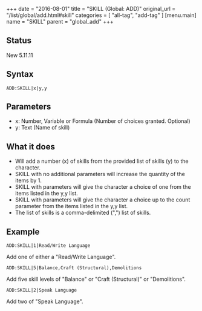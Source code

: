 +++
date = "2016-08-01"
title = "SKILL (Global: ADD)"
original_url = "/list/global/add.html#skill"
categories = [ "all-tag", "add-tag" ]
[menu.main]
    name = "SKILL"
    parent = "global_add"
+++

## Status

New 5.11.11

## Syntax

`ADD:SKILL|x|y,y`

## Parameters

-   x: Number, Variable or Formula (Number of
    choices granted. Optional)
-   y: Text (Name of skill)



What it does
------------

-   Will add a number (x) of skills from the provided list of skills (y)
    to the character.
-   SKILL with no additional parameters will increase the quantity of
    the items by 1.
-   SKILL with parameters will give the character a choice of one from
    the items listed in the y,y list.
-   SKILL with parameters will give the character a choice up to the
    count parameter from the items listed in the y,y list.
-   The list of skills is a comma-delimited (",") list of skills.

Example
-------

`ADD:SKILL|1|Read/Write Language`

Add one of either a "Read/Write Language".

`ADD:SKILL|5|Balance,Craft (Structural),Demolitions`

Add five skill levels of "Balance" or "Craft (Structural)" or
"Demolitions".

`ADD:SKILL|2|Speak Language`

Add two of "Speak Language".

